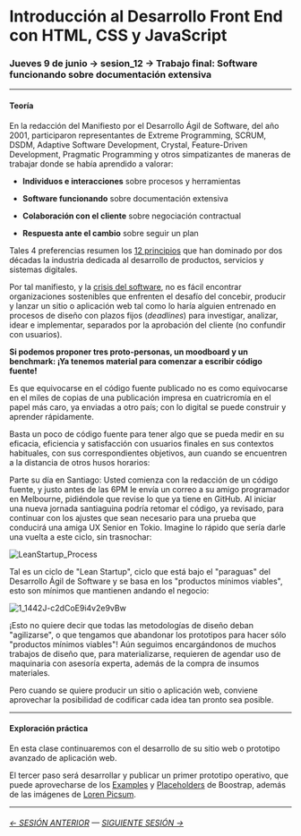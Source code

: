 # Introducción al Desarrollo Front End con HTML, CSS y JavaScript

### Jueves 9 de junio → sesion_12 → Trabajo final: Software funcionando sobre documentación extensiva

- - - - - - -

#### Teoría

En la redacción del Manifiesto por el Desarrollo Ágil de Software, del año 2001, participaron representantes de Extreme Programming, SCRUM, DSDM, Adaptive Software Development, Crystal, Feature-Driven Development, Pragmatic Programming y otros simpatizantes de maneras de trabajar donde se había aprendido a valorar:

- **Individuos e interacciones** sobre procesos y herramientas

- **Software funcionando** sobre documentación extensiva

- **Colaboración con el cliente** sobre negociación contractual

- **Respuesta ante el cambio** sobre seguir un plan

Tales 4 preferencias resumen los [12 principios](https://agilemanifesto.org/iso/es/principles.html) que han dominado por dos décadas la industria dedicada al desarrollo de productos, servicios y sistemas digitales.

Por tal manifiesto, y la [crisis del software](https://es.wikipedia.org/wiki/Crisis_del_software), no es fácil encontrar organizaciones sostenibles que enfrenten el desafío del concebir, producir y lanzar un sitio o aplicación web tal como lo haría alguien entrenado en procesos de diseño con plazos fijos (*deadlines*) para investigar, analizar, idear e implementar, separados por la aprobación del cliente (no confundir con usuarios).

**Si podemos proponer tres proto-personas, un moodboard y un benchmark: ¡Ya tenemos material para comenzar a escribir código fuente!** 

Es que equivocarse en el código fuente publicado no es como equivocarse en el miles de copias de una publicación impresa en cuatricromía en el papel más caro, ya enviadas a otro país; con lo digital se puede construir y aprender rápidamente. 

Basta un poco de código fuente para tener algo que se pueda medir en su eficacia, eficiencia y satisfacción con usuarios finales en sus contextos habituales, con sus correspondientes objetivos, aun cuando se encuentren a la distancia de otros husos horarios: 

Parte su día en Santiago: Usted comienza con la redacción de un código fuente, y justo antes de las 6PM le envía un correo a su amigo programador en Melbourne, pidiéndole que revise lo que ya tiene en GitHub. Al iniciar una nueva jornada santiaguina podría retomar el código, ya revisado, para continuar con los ajustes que sean necesario para una prueba que conducirá una amiga UX Senior en Tokio. Imagine lo rápido que sería darle una vuelta a este ciclo, sin trasnochar:

![LeanStartup_Process](https://user-images.githubusercontent.com/7999767/149627992-5ead8248-e848-4236-9239-58d55a1d75a6.png)

Tal es un ciclo de "Lean Startup", ciclo que está bajo el "paraguas" del Desarrollo Ágil de Software y se basa en los "productos mínimos viables", esto son mínimos que mantienen andando el negocio:

![1_1442J-c2dCoE9i4v2e9vBw](https://user-images.githubusercontent.com/7999767/149629173-005d2aae-24e0-49bd-ab2c-2ee2b28a3d4f.png)

¡Esto no quiere decir que todas las metodologías de diseño deban "agilizarse", o que tengamos que abandonar los prototipos para hacer sólo "productos mínimos viables"! Aún seguimos encargándonos de muchos trabajos de diseño que, para materializarse, requieren de agendar uso de maquinaria con asesoría experta, además de la compra de insumos materiales. 

Pero cuando se quiere producir un sitio o aplicación web, conviene aprovechar la posibilidad de codificar cada idea tan pronto sea posible.

- - - - - - - 

#### Exploración práctica

En esta clase continuaremos con el desarrollo de su sitio web o prototipo avanzado de aplicación web. 

El tercer paso será desarrollar y publicar un primer prototipo operativo, que puede aprovecharse de los [Examples](https://getbootstrap.com/docs/5.1/examples/) y [Placeholders](https://getbootstrap.com/docs/5.1/components/placeholders/) de Boostrap, además de las imágenes de [Loren Picsum](https://picsum.photos/).


- - - - - - - 

###### [← SESIÓN ANTERIOR](https://github.com/profesorfaco/front-end/tree/main/sesion_11) — [SIGUIENTE SESIÓN →](https://github.com/profesorfaco/front-end/tree/main/sesion_13)

